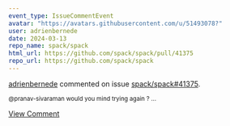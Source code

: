 ```yaml
---
event_type: IssueCommentEvent
avatar: "https://avatars.githubusercontent.com/u/51493078?"
user: adrienbernede
date: 2024-03-13
repo_name: spack/spack
html_url: https://github.com/spack/spack/pull/41375
repo_url: https://github.com/spack/spack
---
```


<a href='https://github.com/adrienbernede' target='_blank'>adrienbernede</a> commented on issue <a href='https://github.com/spack/spack/pull/41375' target='_blank'>spack/spack#41375</a>.

<small>@pranav-sivaraman would you mind trying again ?...</small>

<a href='https://github.com/spack/spack/pull/41375' target='_blank'>View Comment</a>